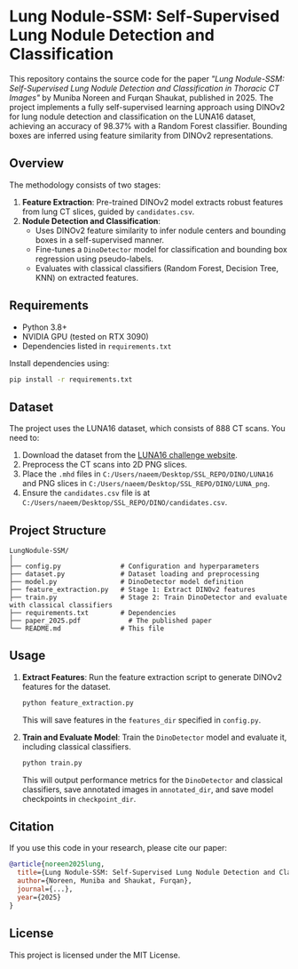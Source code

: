 # Lung Nodule-SSM: Self-Supervised Lung Nodule Detection and Classification

This repository contains the source code for the paper *"Lung Nodule-SSM: Self-Supervised Lung Nodule Detection and Classification in Thoracic CT Images"* by Muniba Noreen and Furqan Shaukat, published in 2025. The project implements a fully self-supervised learning approach using DINOv2 for lung nodule detection and classification on the LUNA16 dataset, achieving an accuracy of 98.37% with a Random Forest classifier. Bounding boxes are inferred using feature similarity from DINOv2 representations.

## Overview

The methodology consists of two stages:
1. **Feature Extraction**: Pre-trained DINOv2 model extracts robust features from lung CT slices, guided by `candidates.csv`.
2. **Nodule Detection and Classification**:
   - Uses DINOv2 feature similarity to infer nodule centers and bounding boxes in a self-supervised manner.
   - Fine-tunes a `DinoDetector` model for classification and bounding box regression using pseudo-labels.
   - Evaluates with classical classifiers (Random Forest, Decision Tree, KNN) on extracted features.

## Requirements

- Python 3.8+
- NVIDIA GPU (tested on RTX 3090)
- Dependencies listed in `requirements.txt`

Install dependencies using:
```bash
pip install -r requirements.txt
```

## Dataset

The project uses the LUNA16 dataset, which consists of 888 CT scans. You need to:
1. Download the dataset from the [LUNA16 challenge website](https://luna16.grand-challenge.org/).
2. Preprocess the CT scans into 2D PNG slices.
3. Place the `.mhd` files in `C:/Users/naeem/Desktop/SSL_REPO/DINO/LUNA16` and PNG slices in `C:/Users/naeem/Desktop/SSL_REPO/DINO/LUNA_png`.
4. Ensure the `candidates.csv` file is at `C:/Users/naeem/Desktop/SSL_REPO/DINO/candidates.csv`.

## Project Structure

```
LungNodule-SSM/
│
├── config.py               # Configuration and hyperparameters
├── dataset.py              # Dataset loading and preprocessing
├── model.py                # DinoDetector model definition
├── feature_extraction.py   # Stage 1: Extract DINOv2 features
├── train.py                # Stage 2: Train DinoDetector and evaluate with classical classifiers
├── requirements.txt        # Dependencies
├── paper_2025.pdf            # The published paper
└── README.md               # This file
```

## Usage

1. **Extract Features**:
   Run the feature extraction script to generate DINOv2 features for the dataset.
   ```bash
   python feature_extraction.py
   ```
   This will save features in the `features_dir` specified in `config.py`.

2. **Train and Evaluate Model**:
   Train the `DinoDetector` model and evaluate it, including classical classifiers.
   ```bash
   python train.py
   ```
   This will output performance metrics for the `DinoDetector` and classical classifiers, save annotated images in `annotated_dir`, and save model checkpoints in `checkpoint_dir`.



## Citation

If you use this code in your research, please cite our paper:

```bibtex
@article{noreen2025lung,
  title={Lung Nodule-SSM: Self-Supervised Lung Nodule Detection and Classification in Thoracic CT Images},
  author={Noreen, Muniba and Shaukat, Furqan},
  journal={...},
  year={2025}
}
```

## License

This project is licensed under the MIT License.
